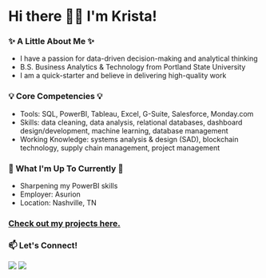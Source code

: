 # Hi there 👋🏻 I'm Krista!

### :sparkles: A Little About Me :sparkles:
* I have a passion for data-driven decision-making and analytical thinking 
* B.S. Business Analytics & Technology from Portland State University
* I am a quick-starter and believe in delivering high-quality work

### :bulb: Core Competencies :bulb:
* Tools: SQL, PowerBI, Tableau, Excel, G-Suite, Salesforce, Monday.com
* Skills: data cleaning, data analysis, relational databases, dashboard design/development, machine learning, database management
* Working Knowledge: systems analysis & design (SAD), blockchain technology, supply chain management, project management

### :memo: What I'm Up To Currently :memo:
* Sharpening my PowerBI skills
* Employer: Asurion
* Location: Nashville, TN 

### [Check out my projects here.](https://github.com/kegraham91/My-Projects/blob/main/README.md) 

### 📫 Let's Connect!
 [<img src="https://img.shields.io/badge/LinkedIn-0077B5?style=for-the-badge&logo=linkedin&logoColor=white"/>](https://www.linkedin.com/in/krista-graham/) 
 [<img src="https://img.shields.io/badge/Gmail-D14836?style=for-the-badge&logo=gmail&logoColor=white"/>](<mailto: kedolbeer@gmail.com>) 


